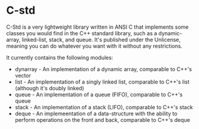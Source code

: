 # C-std
C-Std is a very lightweight library written in ANSI C that implements some classes you would find in the C++ standard library, such as a dynamic-array, linked-list, stack, and queue. It's published under the Unlicense, meaning you can do whatever you want with it without any restrictions.

It currently contains the following modules:
 - dynarray - An implementation of a dynamic array, comparable to C++'s vector
 - list - An implementation of a singly linked list, comparable to C++'s list (although it's doubly linked)
 - queue - An implementation of a queue (FIFO), comparable to C++'s queue
 - stack - An implementation of a stack (LIFO), comparable to C++'s stack
 - deque - An implemeentation of a data-structure with the ability to perform operations on the front and back, comparable to C++'s deque